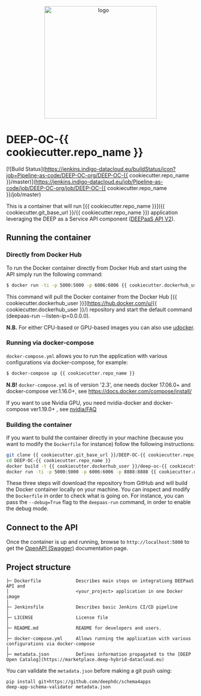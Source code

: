 <div align="center">
<img src="https://marketplace.deep-hybrid-datacloud.eu/images/logo-deep.png" alt="logo" width="300"/>
</div>

# DEEP-OC-{{ cookiecutter.repo_name }}
[![Build Status](https://jenkins.indigo-datacloud.eu/buildStatus/icon?job=Pipeline-as-code/DEEP-OC-org/DEEP-OC-{{ cookiecutter.repo_name }}/master)](https://jenkins.indigo-datacloud.eu/job/Pipeline-as-code/job/DEEP-OC-org/job/DEEP-OC-{{ cookiecutter.repo_name }}/job/master)

This is a container that will run [{{ cookiecutter.repo_name }}]({{ cookiecutter.git_base_url }}/{{ cookiecutter.repo_name }}) application leveraging the DEEP as a Service API component ([DEEPaaS API V2](https://github.com/indigo-dc/DEEPaaS)).

    
## Running the container

### Directly from Docker Hub
To run the Docker container directly from Docker Hub and start using the API
simply run the following command:

```bash
$ docker run -ti -p 5000:5000 -p 6006:6006 {{ cookiecutter.dockerhub_user }}/deep-oc-{{ cookiecutter.repo_name }}
```

This command will pull the Docker container from the Docker Hub [{{ cookiecutter.dockerhub_user }}](https://hub.docker.com/u/{{ cookiecutter.dockerhub_user }}/) repository and start the default command (deepaas-run --listen-ip=0.0.0.0).

**N.B.** For either CPU-based or GPU-based images you can also use [udocker](https://github.com/indigo-dc/udocker).


### Running via docker-compose
`docker-compose.yml` allows you to run the application with various configurations via docker-compose, for example:

```bash
$ docker-compose up {{ cookiecutter.repo_name }}
```

**N.B!** `docker-compose.yml` is of version '2.3', one needs docker 17.06.0+ and docker-compose ver.1.16.0+, see https://docs.docker.com/compose/install/

If you want to use Nvidia GPU, you need nvidia-docker and docker-compose ver1.19.0+ , see [nvidia/FAQ](https://github.com/NVIDIA/nvidia-docker/wiki/Frequently-Asked-Questions#do-you-support-docker-compose)


### Building the container
If you want to build the container directly in your machine (because you want to modify the `Dockerfile` for instance) follow the following instructions:
```bash
git clone {{ cookiecutter.git_base_url }}/DEEP-OC-{{ cookiecutter.repo_name }}
cd DEEP-OC-{{ cookiecutter.repo_name }}
docker build -t {{ cookiecutter.dockerhub_user }}/deep-oc-{{ cookiecutter.repo_name }} .
docker run -ti -p 5000:5000 -p 6006:6006 -p 8888:8888 {{ cookiecutter.dockerhub_user }}/deep-oc-{{ cookiecutter.repo_name }}
```

These three steps will download the repository from GitHub and will build the Docker container locally on your machine. You can inspect and modify the `Dockerfile` in order to check what is going on. For instance, you can pass the `--debug=True` flag to the `deepaas-run` command, in order to enable the debug mode.

## Connect to the API
Once the container is up and running, browse to `http://localhost:5000` to get
the [OpenAPI (Swagger)](https://www.openapis.org/) documentation page.


## Project structure
```
├─ Dockerfile             Describes main steps on integrationg DEEPaaS API and
│                         <your_project> application in one Docker image
│
├─ Jenkinsfile            Describes basic Jenkins CI/CD pipeline
│
├─ LICENSE                License file
│
├─ README.md              README for developers and users.
│
├─ docker-compose.yml     Allows running the application with various configurations via docker-compose
│
├─ metadata.json          Defines information propagated to the [DEEP Open Catalog](https://marketplace.deep-hybrid-datacloud.eu)
```

You can validate the `metadata.json` before making a git push using:
```shell
pip install git+https://github.com/deephdc/schema4apps
deep-app-schema-validator metadata.json
```
